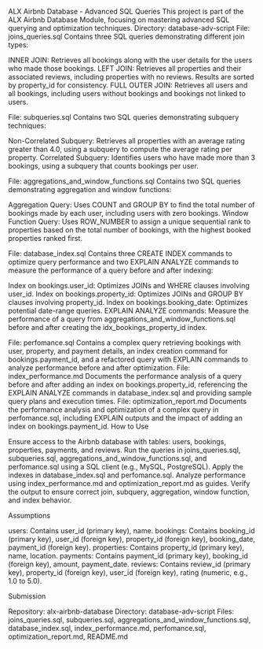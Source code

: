 ALX Airbnb Database - Advanced SQL Queries
This project is part of the ALX Airbnb Database Module, focusing on mastering advanced SQL querying and optimization techniques.
Directory: database-adv-script
File: joins_queries.sql
Contains three SQL queries demonstrating different join types:

INNER JOIN: Retrieves all bookings along with the user details for the users who made those bookings.
LEFT JOIN: Retrieves all properties and their associated reviews, including properties with no reviews. Results are sorted by property_id for consistency.
FULL OUTER JOIN: Retrieves all users and all bookings, including users without bookings and bookings not linked to users.

File: subqueries.sql
Contains two SQL queries demonstrating subquery techniques:

Non-Correlated Subquery: Retrieves all properties with an average rating greater than 4.0, using a subquery to compute the average rating per property.
Correlated Subquery: Identifies users who have made more than 3 bookings, using a subquery that counts bookings per user.

File: aggregations_and_window_functions.sql
Contains two SQL queries demonstrating aggregation and window functions:

Aggregation Query: Uses COUNT and GROUP BY to find the total number of bookings made by each user, including users with zero bookings.
Window Function Query: Uses ROW_NUMBER to assign a unique sequential rank to properties based on the total number of bookings, with the highest booked properties ranked first.

File: database_index.sql
Contains three CREATE INDEX commands to optimize query performance and two EXPLAIN ANALYZE commands to measure the performance of a query before and after indexing:

Index on bookings.user_id: Optimizes JOINs and WHERE clauses involving user_id.
Index on bookings.property_id: Optimizes JOINs and GROUP BY clauses involving property_id.
Index on bookings.booking_date: Optimizes potential date-range queries.
EXPLAIN ANALYZE commands: Measure the performance of a query from aggregations_and_window_functions.sql before and after creating the idx_bookings_property_id index.

File: perfomance.sql
Contains a complex query retrieving bookings with user, property, and payment details, an index creation command for bookings.payment_id, and a refactored query with EXPLAIN commands to analyze performance before and after optimization.
File: index_performance.md
Documents the performance analysis of a query before and after adding an index on bookings.property_id, referencing the EXPLAIN ANALYZE commands in database_index.sql and providing sample query plans and execution times.
File: optimization_report.md
Documents the performance analysis and optimization of a complex query in perfomance.sql, including EXPLAIN outputs and the impact of adding an index on bookings.payment_id.
How to Use

Ensure access to the Airbnb database with tables: users, bookings, properties, payments, and reviews.
Run the queries in joins_queries.sql, subqueries.sql, aggregations_and_window_functions.sql, and perfomance.sql using a SQL client (e.g., MySQL, PostgreSQL).
Apply the indexes in database_index.sql and perfomance.sql. Analyze performance using index_performance.md and optimization_report.md as guides.
Verify the output to ensure correct join, subquery, aggregation, window function, and index behavior.

Assumptions

users: Contains user_id (primary key), name.
bookings: Contains booking_id (primary key), user_id (foreign key), property_id (foreign key), booking_date, payment_id (foreign key).
properties: Contains property_id (primary key), name, location.
payments: Contains payment_id (primary key), booking_id (foreign key), amount, payment_date.
reviews: Contains review_id (primary key), property_id (foreign key), user_id (foreign key), rating (numeric, e.g., 1.0 to 5.0).

Submission

Repository: alx-airbnb-database
Directory: database-adv-script
Files: joins_queries.sql, subqueries.sql, aggregations_and_window_functions.sql, database_index.sql, index_performance.md, perfomance.sql, optimization_report.md, README.md
